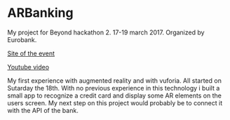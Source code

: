 # ARBanking

My project for Beyond hackathon 2.
17-19 march 2017.
Organized by Eurobank.

[Site of the event](https://www.beyondhackathon.com/en)

[Youtube video](https://www.youtube.com/watch?v=kKrq6_b5NYA)

My first experience with augmented reality and with vuforia. All started on Sutarday the 18th. With no previous experience in this technology i built a small app to recognize a credit card and display some AR elements on the users screen.
My next step on this project would probably be to connect it with the API of the bank.
